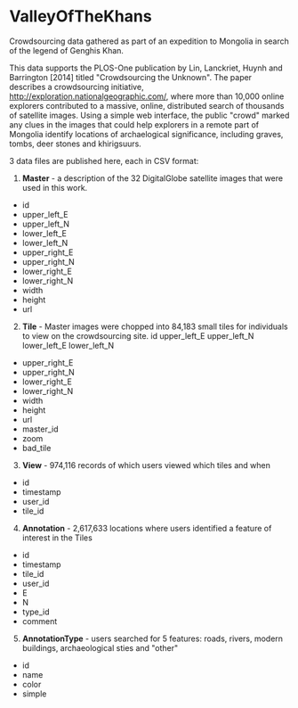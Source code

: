 ValleyOfTheKhans
================

Crowdsourcing data gathered as part of an expedition to Mongolia in search of the legend of Genghis Khan.

This data supports the PLOS-One publication by Lin, Lanckriet, Huynh and Barrington [2014] titled "Crowdsourcing the Unknown". The paper describes a crowdsourcing initiative, http://exploration.nationalgeographic.com/, where more than 10,000 online explorers contributed to a massive, online, distributed search of thousands of satellite images. Using a simple web interface, the public "crowd" marked any clues in the images that could help explorers in a remote part of Mongolia identify locations of archaelogical significance, including graves, tombs, deer stones and khirigsuurs.

3 data files are published here, each in CSV format:

1) **Master** - a description of the 32 DigitalGlobe satellite images that were used in this work.
- id
- upper_left_E
- upper_left_N
- lower_left_E
- lower_left_N
- upper_right_E
- upper_right_N
- lower_right_E
- lower_right_N
- width
- height
- url

2) **Tile** - Master images were chopped into 84,183 small tiles for individuals to view on the crowdsourcing site. 
  id
  upper_left_E
  upper_left_N
  lower_left_E
  lower_left_N
- upper_right_E
- upper_right_N
- lower_right_E
- lower_right_N
- width
- height
- url
- master_id
- zoom
- bad_tile

3) **View** - 974,116 records of which users viewed which tiles and when
- id
- timestamp
- user_id
- tile_id

4) **Annotation** - 2,617,633 locations where users identified a feature of interest in the Tiles
- id
- timestamp
- tile_id
- user_id
- E
- N
- type_id
- comment

5) **AnnotationType** - users searched for 5 features: roads, rivers, modern buildings, archaeological sties and "other"
- id
- name
- color
- simple

